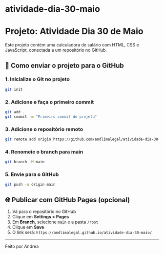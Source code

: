 # atividade-dia-30-maio
# Projeto: Atividade Dia 30 de Maio

Este projeto contém uma calculadora de salário com HTML, CSS e JavaScript, conectada a um repositório no GitHub.

## 🚀 Como enviar o projeto para o GitHub

### 1. Inicialize o Git no projeto
```bash
git init
```

### 2. Adicione e faça o primeiro commit
```bash
git add .
git commit -m "Primeiro commit do projeto"
```

### 3. Adicione o repositório remoto
```bash
git remote add origin https://github.com/andlimalegal/atividade-dia-30-maio.git
```

### 4. Renomeie o branch para main
```bash
git branch -M main
```

### 5. Envie para o GitHub
```bash
git push -u origin main
```

## 🌐 Publicar com GitHub Pages (opcional)

1. Vá para o repositório no GitHub
2. Clique em **Settings > Pages**
3. Em **Branch**, selecione `main` e a pasta `/root`
4. Clique em **Save**
5. O link será: `https://andlimalegal.github.io/atividade-dia-30-maio/`

---

Feito por Andrea
